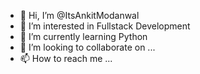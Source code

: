 - 👋 Hi, I’m @ItsAnkitModanwal
- 👀 I’m interested in Fullstack Development
- 🌱 I’m currently learning Python
- 💞️ I’m looking to collaborate on ...
- 📫 How to reach me ...

<!---
ItsAnkitModanwal/ItsAnkitModanwal is a ✨ special ✨ repository because its `README.md` (this file) appears on your GitHub profile.
You can click the Preview link to take a look at your changes.
--->
